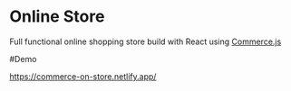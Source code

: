 # Online Store

Full functional online shopping store build with React using [Commerce.js](https://commercejs.com/)

#Demo

https://commerce-on-store.netlify.app/
